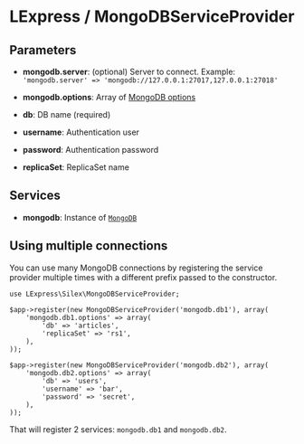 LExpress / MongoDBServiceProvider
===============================

Parameters
----------

 * **mongodb.server**: (optional) Server to connect.
   Example: `'mongodb.server' => 'mongodb://127.0.0.1:27017,127.0.0.1:27018'`

 * **mongodb.options**: Array of [MongoDB options](http://www.php.net/manual/en/mongoclient.construct.php)
  * **db**: DB name (required)
  * **username**: Authentication user
  * **password**: Authentication password
  * **replicaSet**: ReplicaSet name

Services
--------

 * **mongodb**: Instance of [`MongoDB`](http://www.php.net/manual/en/class.mongodb.php)

Using multiple connections
--------------------------

You can use many MongoDB connections by registering the service provider multiple times
with a different prefix passed to the constructor.

    use LExpress\Silex\MongoDBServiceProvider;

    $app->register(new MongoDBServiceProvider('mongodb.db1'), array(
        'mongodb.db1.options' => array(
            'db' => 'articles',
            'replicaSet' => 'rs1',
        ),
    ));

    $app->register(new MongoDBServiceProvider('mongodb.db2'), array(
        'mongodb.db2.options' => array(
            'db' => 'users',
            'username' => 'bar',
            'password' => 'secret',
        ),
    ));

That will register 2 services: `mongodb.db1` and `mongodb.db2`.
